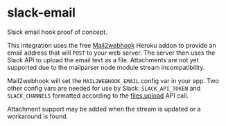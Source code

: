 slack-email
===========

Slack email hook proof of concept.


This integration uses the free [Mail2webhook](https://www.mail2webhook.com/) Heroku addon
to provide an email address that will `POST` to your web server. The server then uses the
Slack API to upload the email text as a file. Attachments are not yet supported due to the
mailparser node module stream incompatibility.

Mail2webhook will set the `MAIL2WEBHOOK_EMAIL` config var in your app. Two other config vars
are needed for use by Slack: `SLACK_API_TOKEN` and `SLACK_CHANNELS` formatted according to
the [files.upload](https://api.slack.com/methods/files.upload) API call.

Attachment support may be added when the stream is updated or a workaround is found.
